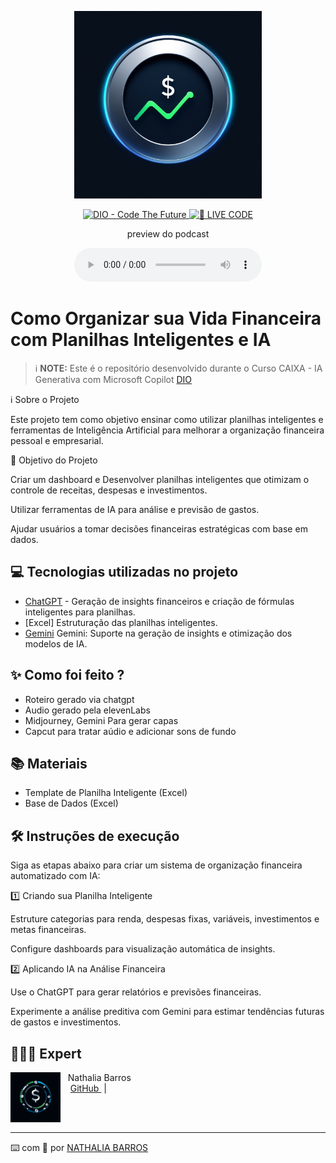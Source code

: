 <p align="center">
<a href="https://dio.me/">
<img 
    src="imagem_gerada (8).png" 
    width="300"    
alt="🔴 LIVE CODE">
</a>
</p>

<p align="center">
<a href="https://www.notion.so/PAS-Podcast-AI-Studio-17d64ef2d64580ad80effb391385d24f">
    <img 
        src="https://img.shields.io/badge/DIO-Code_The_Future-28DA77?logo=youtube" 
        alt="DIO - Code The Future">
</a>
<a href="https://www.notion.so/PAS-Podcast-AI-Studio-17d64ef2d64580ad80effb391385d24f">
<img 
    src="https://img.shields.io/badge/🔴_LIVE_CODE-FF5E72" 
    alt="🔴 LIVE CODE">
</a>
</p>

<p align="center">
    preview do podcast
</p>

<div align="center">
    <audio src="output/podcast.MP3" controls title="Podcast "></audio>
</div>

# Como Organizar sua Vida Financeira com Planilhas Inteligentes e IA


 > ℹ️ **NOTE:** Este é o repositório desenvolvido durante o Curso CAIXA - IA Generativa com Microsoft Copilot [DIO](https://dio.me)

ℹ️ Sobre o Projeto

Este projeto tem como objetivo ensinar como utilizar planilhas inteligentes e ferramentas de Inteligência Artificial para melhorar a organização financeira pessoal e empresarial.

🎯 Objetivo do Projeto

Criar um dashboard e Desenvolver planilhas inteligentes que otimizam o controle de receitas, despesas e investimentos.

Utilizar ferramentas de IA para análise e previsão de gastos.

Ajudar usuários a tomar decisões financeiras estratégicas com base em dados.

## 💻 Tecnologias utilizadas no projeto

- [ChatGPT](https://chat.openai.com/) - Geração de insights financeiros e criação de fórmulas inteligentes para planilhas.
- [Excel] Estruturação das planilhas inteligentes.
- [Gemini](https://gemini.google.com/app?hl=pt-BR) Gemini: Suporte na geração de insights e otimização dos modelos de IA.

## ✨ Como foi feito ?

- Roteiro gerado via chatgpt
- Audio gerado pela elevenLabs
- Midjourney, Gemini Para gerar capas
- Capcut para tratar aúdio e adicionar sons de fundo

## 📚 Materiais

- Template de Planilha Inteligente (Excel)
- Base de Dados (Excel)


## 🛠️ Instruções de execução

Siga as etapas abaixo para criar um sistema de organização financeira automatizado com IA:

1️⃣ Criando sua Planilha Inteligente

Estruture categorias para renda, despesas fixas, variáveis, investimentos e metas financeiras.

Configure dashboards para visualização automática de insights.

2️⃣ Aplicando IA na Análise Financeira

Use o ChatGPT para gerar relatórios e previsões financeiras.

Experimente a análise preditiva com Gemini para estimar tendências futuras de gastos e investimentos.

## 👩🏿‍💻 Expert

<p>
    <img 
      align=left 
      margin=10 
      width=80 
      src="imagem_gerada (6).png"
    />
    <p>&nbsp&nbsp&nbspNathalia Barros<br>
    &nbsp&nbsp&nbsp
    <a 
        href="README.MD">
        GitHub
    </a>
    &nbsp;|&nbsp;
</p>
<br/><br/>
<p>

---

⌨️ com 💜 por [NATHALIA BARROS](README.MD)
